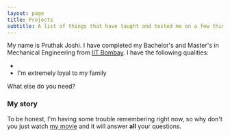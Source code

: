 ```yaml
---
layout: page
title: Projects
subtitle: A list of things that have taught and tested me on a few things
---
```


My name is Pruthak Joshi. I have completed my Bachelor's and Master's in Mechanical Engineering from [IIT Bombay](https://www.iitb.ac.in/). I have the following qualities:

- 
- I'm extremely loyal to my family

What else do you need?

### My story

To be honest, I'm having some trouble remembering right now, so why don't you just watch [my movie](https://en.wikipedia.org/wiki/The_Princess_Bride_%28film%29) and it will answer **all** your questions.
